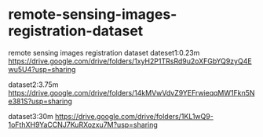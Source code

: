 # remote-sensing-images-registration-dataset
remote sensing images registration dataset
dateset1:0.23m https://drive.google.com/drive/folders/1xyH2P1TRsRd9u2oXFGbYQ9zyQ4Ewu5U4?usp=sharing

dataset2:3.75m https://drive.google.com/drive/folders/14kMVwVdvZ9YEFrwieqqMW1Fkn5Ne381S?usp=sharing

dataset3:30m https://drive.google.com/drive/folders/1KL1wQ9-1oFthXH9YaCCNJ7KuRXozxu7M?usp=sharing
